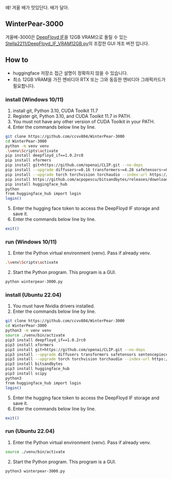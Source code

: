 얘! 겨울 배가 맛있단다. 배가 달아.
## WinterPear-3000
겨울배-3000은 [DeepFloyd IF](https://github.com/deep-floyd/IF)을 12GB VRAM으로 돌릴 수 있는 [Stella2211/DeepFloyd_IF_VRAM12GB.py](https://gist.github.com/Stella2211/ab17625d63aa03e38d82ddc8c1aae151)의 조잡한 GUI 개조 버전 입니다. 

## How to 
 * huggingface 저장소 접근 설명이 정확하지 않을 수 있습니다.
 * 최소 12GB VRAM을 가진 엔비디아 RTX 또는 그와 동등한 엔비디아 그래픽카드가 필요합니다.
### install (Windows 10/11)
1. install git, Python 3.10, CUDA Toolkit 11.7
2. Register git, Python 3.10, and CUDA Toolkit 11.7 in PATH.
3. You must not have any other version of CUDA Toolkit in your PATH.
4. Enter the commands below line by line.
```sh
git clone https://github.com/ccvv804/WinterPear-3000
cd WinterPear-3000
python -m venv venv
.\venv\Scripts\activate
pip install deepfloyd_if==1.0.2rc0
pip install xformers
pip install git+https://github.com/openai/CLIP.git --no-deps
pip install --upgrade diffusers~=0.16 transformers~=4.28 safetensors~=0.3 sentencepiece~=0.1 accelerate~=0.18
pip install --upgrade torch torchvision torchaudio --index-url https://download.pytorch.org/whl/cu117
pip install https://github.com/acpopescu/bitsandbytes/releases/download/v0.38.0-win0/bitsandbytes-0.38.1-py3-none-any.whl
pip install huggingface_hub
python
from huggingface_hub import login
login()
```
5. Enter the hugging face token to access the DeepFloyd IF storage and save it.
6. Enter the commands below line by line.
```sh
exit()
```
### run (Windows 10/11)
1. Enter the Python virtual environment (venv). Pass if already venv.
```sh
.\venv\Scripts\activate
```
2. Start the Python program. This program is a GUI.
```sh
python winterpear-3000.py
```
### install (Ubuntu 22.04)
1. You must have Nvidia drivers installed.
2. Enter the commands below line by line.
```sh
git clone https://github.com/ccvv804/WinterPear-3000
cd WinterPear-3000
python3 -m venv venv
source ./venv/bin/activate
pip3 install deepfloyd_if==1.0.2rc0
pip3 install xformers
pip3 install git+https://github.com/openai/CLIP.git --no-deps
pip3 install --upgrade diffusers transformers safetensors sentencepiece accelerate
pip3 install --upgrade torch torchvision torchaudio --index-url https://download.pytorch.org/whl/cu118
pip3 install bitsandbytes
pip3 install huggingface_hub
pip3 install scipy 
python3
from huggingface_hub import login
login()
```
5. Enter the hugging face token to access the DeepFloyd IF storage and save it.
6. Enter the commands below line by line.
```sh
exit()
```
### run (Ubuntu 22.04)
1. Enter the Python virtual environment (venv). Pass if already venv.
```sh
source ./venv/bin/activate
```
2. Start the Python program. This program is a GUI.
```sh
python3 winterpear-3000.py
```

